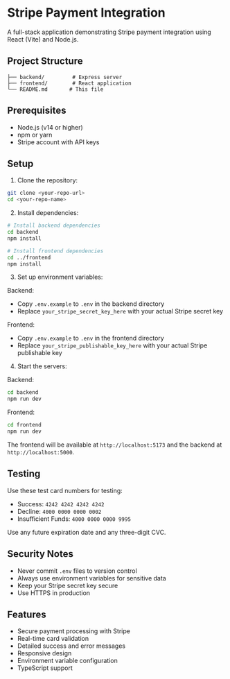# Stripe Payment Integration

A full-stack application demonstrating Stripe payment integration using React (Vite) and Node.js.

## Project Structure

```
├── backend/         # Express server
├── frontend/        # React application
└── README.md       # This file
```

## Prerequisites

- Node.js (v14 or higher)
- npm or yarn
- Stripe account with API keys

## Setup

1. Clone the repository:
```bash
git clone <your-repo-url>
cd <your-repo-name>
```

2. Install dependencies:
```bash
# Install backend dependencies
cd backend
npm install

# Install frontend dependencies
cd ../frontend
npm install
```

3. Set up environment variables:

Backend:
- Copy `.env.example` to `.env` in the backend directory
- Replace `your_stripe_secret_key_here` with your actual Stripe secret key

Frontend:
- Copy `.env.example` to `.env` in the frontend directory
- Replace `your_stripe_publishable_key_here` with your actual Stripe publishable key

4. Start the servers:

Backend:
```bash
cd backend
npm run dev
```

Frontend:
```bash
cd frontend
npm run dev
```

The frontend will be available at `http://localhost:5173` and the backend at `http://localhost:5000`.

## Testing

Use these test card numbers for testing:
- Success: `4242 4242 4242 4242`
- Decline: `4000 0000 0000 0002`
- Insufficient Funds: `4000 0000 0000 9995`

Use any future expiration date and any three-digit CVC.

## Security Notes

- Never commit `.env` files to version control
- Always use environment variables for sensitive data
- Keep your Stripe secret key secure
- Use HTTPS in production

## Features

- Secure payment processing with Stripe
- Real-time card validation
- Detailed success and error messages
- Responsive design
- Environment variable configuration
- TypeScript support

